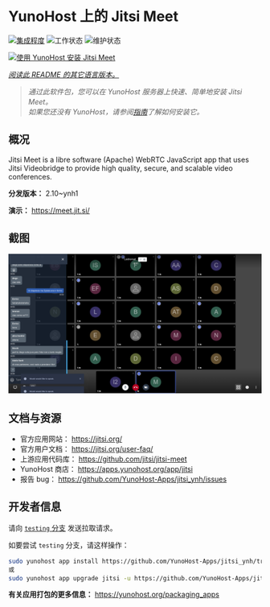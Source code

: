 <!--
注意：此 README 由 <https://github.com/YunoHost/apps/tree/master/tools/readme_generator> 自动生成
请勿手动编辑。
-->

# YunoHost 上的 Jitsi Meet

[![集成程度](https://dash.yunohost.org/integration/jitsi.svg)](https://dash.yunohost.org/appci/app/jitsi) ![工作状态](https://ci-apps.yunohost.org/ci/badges/jitsi.status.svg) ![维护状态](https://ci-apps.yunohost.org/ci/badges/jitsi.maintain.svg)

[![使用 YunoHost 安装 Jitsi Meet](https://install-app.yunohost.org/install-with-yunohost.svg)](https://install-app.yunohost.org/?app=jitsi)

*[阅读此 README 的其它语言版本。](./ALL_README.md)*

> *通过此软件包，您可以在 YunoHost 服务器上快速、简单地安装 Jitsi Meet。*  
> *如果您还没有 YunoHost，请参阅[指南](https://yunohost.org/install)了解如何安装它。*

## 概况

Jitsi Meet is a libre software (Apache) WebRTC JavaScript app that uses Jitsi Videobridge to provide high quality, secure, and scalable video conferences.


**分发版本：** 2.10~ynh1

**演示：** <https://meet.jit.si/>

## 截图

![Jitsi Meet 的截图](./doc/screenshots/screenshot.png)

## 文档与资源

- 官方应用网站： <https://jitsi.org/>
- 官方用户文档： <https://jitsi.org/user-faq/>
- 上游应用代码库： <https://github.com/jitsi/jitsi-meet>
- YunoHost 商店： <https://apps.yunohost.org/app/jitsi>
- 报告 bug： <https://github.com/YunoHost-Apps/jitsi_ynh/issues>

## 开发者信息

请向 [`testing` 分支](https://github.com/YunoHost-Apps/jitsi_ynh/tree/testing) 发送拉取请求。

如要尝试 `testing` 分支，请这样操作：

```bash
sudo yunohost app install https://github.com/YunoHost-Apps/jitsi_ynh/tree/testing --debug
或
sudo yunohost app upgrade jitsi -u https://github.com/YunoHost-Apps/jitsi_ynh/tree/testing --debug
```

**有关应用打包的更多信息：** <https://yunohost.org/packaging_apps>
